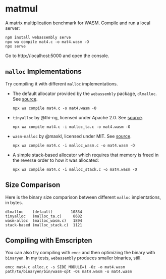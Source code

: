 # matmul

A matrix multiplication benchmark for WASM. Compile and run a local server:

    npm install webassembly serve
    npx wa compile mat4.c -o mat4.wasm -O
    npx serve

Go to http://localhost:5000 and open the console.

## `malloc` Implementations

Try compiling it with different `malloc` implementations.

  - The default allocator provided by the `webassembly` package, `dlmalloc`. See
    [source](https://github.com/dcodeIO/webassembly/blob/master/lib/musl-wasm32/src/malloc/malloc.c).

        npx wa compile mat4.c -o mat4.wasm -O


  - `tinyalloc` by @thi-ng, licensed under Apache 2.0. See
    [source](https://github.com/thi-ng/tinyalloc/blob/master/tinyalloc.c).

        npx wa compile mat4.c -i malloc_ta.c -o mat4.wasm -O


  - `wasm-malloc` by @maxkl, licensed under MIT. See
    [source](https://github.com/maxkl/wasm-malloc/blob/master/src/malloc.c).

        npx wa compile mat4.c -i malloc_wasm.c -o mat4.wasm -O


  - A simple stack-based allocator which requires that memory is freed in the
    reverse order to how it was allocated:

        npx wa compile mat4.c -i malloc_stack.c -o mat4.wasm -O

## Size Comparison

Here is the binary size comparison between different `malloc` implentations, in bytes.

    dlmalloc    (default)        10834
    tinyalloc   (malloc_ta.c)     8682
    wasm-alloc  (malloc_wasm.c)   1894
    stack-based (malloc_stack.c)  1121

## Compiling with Emscripten

You can also try compiling with `emcc` and then optimizing the binary with
`binaryen`. In my tests, `webassembly` produces smaller binaries, still.

    emcc mat4.c alloc.c -s SIDE_MODULE=1 -Oz -o mat4.wasm
    path/to/binaryen/bin/wasm-opt -Os mat4.wasm -o mat4.wasm
